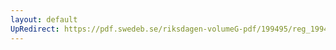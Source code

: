 ```yaml
---
layout: default
UpRedirect: https://pdf.swedeb.se/riksdagen-volumeG-pdf/199495/reg_199495/reg_199495_0251.pdf
---
```

